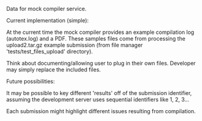 Data for mock compiler service. 

Current implementation (simple): 

At the current time the mock compiler provides an example compilation
log (autotex.log) and a PDF. These samples files come from processing the
upload2.tar.gz example submission (from file manager 
'tests/test_files_upload' directory).

Think about documenting/allowing user to plug in their own files. 
Developer may simply replace the included files.

Future possibilities:

It may be possible to key different 'results' off of the
submission identifier, assuming the development server uses
sequential identifiers like 1, 2, 3...

Each submission might highlight different issues resulting from
compilation.
